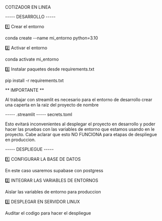COTIZADOR EN LINEA 

----- DESARROLLO -----


1️⃣ Crear el entorno

conda create --name mi_entorno python=3.10


2️⃣ Activar el entorno

conda activate mi_entorno


3️⃣ Instalar paquetes desde requirements.txt

pip install -r requirements.txt


** IMPORTANTE **

Al trabajar con streamlit es necesario para el entorno de desarrollo crear una caperta en la raiz del proyecto de nombre 

----- .streamlit
      ----- secrets.toml

Esto evitará inconvenientes al desplegar el proyecto en desarrollo y poder hacer las pruebas con las variables de entorno que estamos usando en le proyecto. Cabe aclarar que esto NO FUNCIONA para etapas de despliegue en produccion.


----- DESPLIEGUE -----

1️⃣ CONFIGURAR LA BASE DE DATOS

En este caso usaremos supabase con postgress


2️⃣ INTEGRAR LAS VARIABLES DE ENTORNOS

Aislar las variables de entorno para produccion


3️⃣ DESPLEGAR EN SERVIDOR LINUX

Auditar el codigo para hacer el despliegue